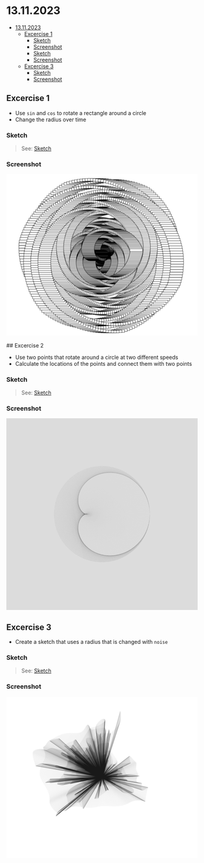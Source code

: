 # 13.11.2023

- [13.11.2023](#13112023)
  - [Excercise 1](#excercise-1)
    - [Sketch](#sketch)
    - [Screenshot](#screenshot)
    - [Sketch](#sketch-1)
    - [Screenshot](#screenshot-1)
  - [Excercise 3](#excercise-3)
    - [Sketch](#sketch-2)
    - [Screenshot](#screenshot-2)

## Excercise 1

- Use `sin` and `cos` to rotate a rectangle around a circle
- Change the radius over time

### Sketch

> See: [Sketch](https://editor.p5js.org/stefanvoegelisrf/sketches/cKNCoZfdB)

### Screenshot

![Sin cos flower](sin%20cos%20flower.png)

## Excercise 2

- Use two points that rotate around a circle at two different speeds
- Calculate the locations of the points and connect them with two points

### Sketch

> See: [Sketch](https://editor.p5js.org/stefanvoegelisrf/sketches/nprxp7yRT)

### Screenshot

![Two rotating points connected with line](two%20rotating%20points%20connected%20with%20line.png)

## Excercise 3

- Create a sketch that uses a radius that is changed with `noise`

### Sketch

> See: [Sketch](https://editor.p5js.org/stefanvoegelisrf/sketches/DNxrYoimJ)

### Screenshot

![Line art with noise position](line%20art%20with%20noise%20position.png)